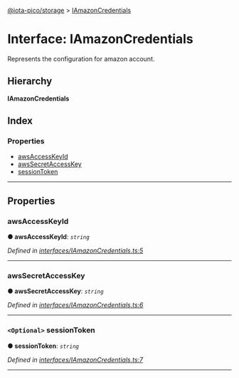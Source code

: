 [@iota-pico/storage](../README.md) > [IAmazonCredentials](../interfaces/iamazoncredentials.md)

# Interface: IAmazonCredentials

Represents the configuration for amazon account.

## Hierarchy

**IAmazonCredentials**

## Index

### Properties

* [awsAccessKeyId](iamazoncredentials.md#awsaccesskeyid)
* [awsSecretAccessKey](iamazoncredentials.md#awssecretaccesskey)
* [sessionToken](iamazoncredentials.md#sessiontoken)

---

## Properties

<a id="awsaccesskeyid"></a>

###  awsAccessKeyId

**● awsAccessKeyId**: *`string`*

*Defined in [interfaces/IAmazonCredentials.ts:5](https://github.com/iota-pico/storage/blob/1c4462e/src/interfaces/IAmazonCredentials.ts#L5)*

___
<a id="awssecretaccesskey"></a>

###  awsSecretAccessKey

**● awsSecretAccessKey**: *`string`*

*Defined in [interfaces/IAmazonCredentials.ts:6](https://github.com/iota-pico/storage/blob/1c4462e/src/interfaces/IAmazonCredentials.ts#L6)*

___
<a id="sessiontoken"></a>

### `<Optional>` sessionToken

**● sessionToken**: *`string`*

*Defined in [interfaces/IAmazonCredentials.ts:7](https://github.com/iota-pico/storage/blob/1c4462e/src/interfaces/IAmazonCredentials.ts#L7)*

___

